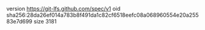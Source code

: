 version https://git-lfs.github.com/spec/v1
oid sha256:28da26ef014a783b8f491da1c82cf6518eefc08a068960554e20a25583e7d699
size 3181
